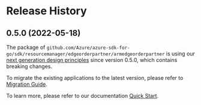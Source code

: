 # Release History

## 0.5.0 (2022-05-18)

The package of `github.com/Azure/azure-sdk-for-go/sdk/resourcemanager/edgeorderpartner/armedgeorderpartner` is using our [next generation design principles](https://azure.github.io/azure-sdk/general_introduction.html) since version 0.5.0, which contains breaking changes.

To migrate the existing applications to the latest version, please refer to [Migration Guide](https://aka.ms/azsdk/go/mgmt/migration).

To learn more, please refer to our documentation [Quick Start](https://aka.ms/azsdk/go/mgmt).